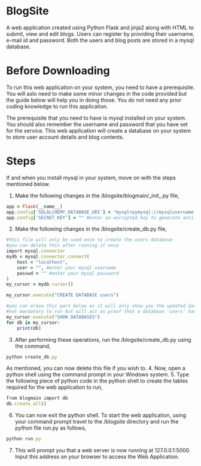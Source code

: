 # BlogSite
A web application created using Python Flask and jinja2 along with HTML to submit, view and edit blogs. Users can register by providing their username, e-mail id and password. Both the users and blog posts are stored in a mysql database.

# Before Downloading
To run this web application on your system, you need to have a prerequisite. You will aslo need to make some minor changes in the code provided but the guide below will help you in doing those. You do not need any prior coding knowledge to run this application.

The prerequisite that you need to have is mysql installed on your system. You should also remember the username and password that you have set for the service. This web application will create a database on your system to store user account details and blog contents.

# Steps
If and when you install mysql in your system, move on with the steps mentioned below.

1. Make the following changes in the /blogsite/blogmain/\__init__\.py file,
```ruby
app = Flask(__name__)
app.config['SQLALCHEMY_DATABASE_URI'] = "mysql+pymysql://mysqlusername:mysqlpassword@localhost/users" #replace mysqlusername with your mysql username and mysqlpassword with your mysql password
app.config['SECRET_KEY'] = "" #enter an encrypted key to generate anti-CSRF tokens
```
2. Make the following changes in the /blogsite/create_db.py file,
```ruby
#this file will only be used once to create the users database
#you can delete this after running it once
import mysql.connector
mydb = mysql.connector.connect(
    host = "localhost",
    user = "", #enter your mysql username
    passwd = "" #enter your mysql password
)
my_cursor = mydb.cursor()

my_cursor.execute("CREATE DATABASE users")

#you can erase this part below as it will only show you the updated databases
#not mandatory to run but will act as proof that a database 'users' has been created
my_cursor.execute("SHOW DATABASES")
for db in my_cursor:
    print(db)
```
3. After performing these operations, run the /blogsite/create_db.py using the command,
```ruby
python create_db.py
```
As mentioned, you can now delete this file if you wish to.
4. Now, open a python shell using the command prompt in your Windows system.
5. Type the following piece of python code in the python shell to create the tables required for the web application to run,
```ruby
from blogmain import db
db.create_all()
```
6. You can now exit the python shell. To start the web application, using your command prompt travel to the /blogsite directory and run the python file run.py as follows,
```ruby
python run.py
```
7. This will prompt you that a web server is now running at 127.0.0.1:5000. Input this address on your browser to access the Web Application.
